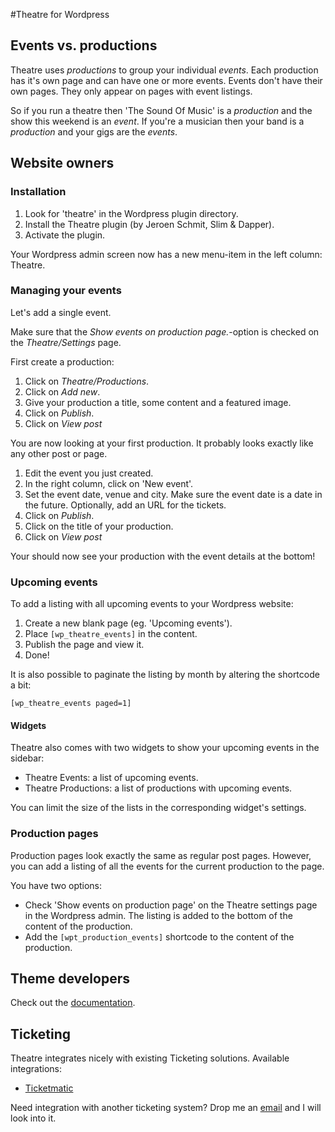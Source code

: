 #Theatre for Wordpress

## Events vs. productions

Theatre uses _productions_ to group your individual _events_. 
Each production has it's own page and can have one or more events. 
Events don't have their own pages. They only appear on pages with event listings.

So if you run a theatre then 'The Sound Of Music' is a _production_ and the show this weekend is an _event_.
If you're a musician then your band is a _production_ and your gigs are the _events_.

## Website owners

### Installation

1. Look for 'theatre' in the Wordpress plugin directory.
1. Install the Theatre plugin (by Jeroen Schmit, Slim & Dapper).
1. Activate the plugin.

Your Wordpress admin screen now has a new menu-item in the left column: Theatre.

### Managing your events

Let's add a single event.

Make sure that the _Show events on production page._-option is checked on the _Theatre/Settings_ page.

First create a production:

1. Click on _Theatre/Productions_.
1. Click on _Add new_.
1. Give your production a title, some content and a featured image.
1. Click on _Publish_.
1. Click on _View post_

You are now looking at your first production. It probably looks exactly like any other post or page.

1. Edit the event you just created.
1. In the right column, click on 'New event'.
1. Set the event date, venue and city. Make sure the event date is a date in the future. Optionally, add an URL for the tickets. 
1. Click on _Publish_.
1. Click on the title of your production.
1. Click on _View post_

Your should now see your production with the event details at the bottom!

### Upcoming events

To add a listing with all upcoming events to your Wordpress website:

1. Create a new blank page (eg. 'Upcoming events').
1. Place `[wp_theatre_events]` in the content.
1. Publish the page and view it.
1. Done!

It is also possible to paginate the listing by month by altering the shortcode a bit:

    [wp_theatre_events paged=1]

#### Widgets

Theatre also comes with two widgets to show your upcoming events in the sidebar:

* Theatre Events: a list of upcoming events. 
* Theatre Productions: a list of productions with upcoming events. 

You can limit the size of the lists in the corresponding widget's settings.

### Production pages

Production pages look exactly the same as regular post pages. However, you can add a listing of all the events for the current production to the page. 

You have two options:

* Check 'Show events on production page' on the Theatre settings page in the Wordpress admin. The listing is added to the bottom of the content of the production.
* Add the `[wpt_production_events]` shortcode to the content of the production.

## Theme developers

Check out the [documentation](wiki).

## Ticketing

Theatre integrates nicely with existing Ticketing solutions. Available integrations:

* [Ticketmatic](http://slimndap.com/product/ticketmatic-voor-wordpress/)

Need integration with another ticketing system? Drop me an [email](mailto:jeroen@slimndap.com) and I will look into it.
